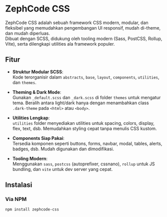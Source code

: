 # ZephCode CSS

ZephCode CSS adalah sebuah framework CSS modern, modular, dan fleksibel yang memudahkan pengembangan UI responsif, mudah di-theme, dan mudah diperluas.  
Dibuat dengan SCSS, didukung oleh tooling modern (Sass, PostCSS, Rollup, Vite), serta dilengkapi utilities ala framework populer.

## Fitur

- **Struktur Modular SCSS**:  
  Kode terorganisir dalam `abstracts`, `base`, `layout`, `components`, `utilities`, dan `themes`.
  
- **Theming & Dark Mode**:  
  Gunakan `_default.scss` dan `_dark.scss` di folder `themes` untuk mengatur tema. Beralih antara light/dark hanya dengan menambahkan class `.dark-theme` pada `<html>` atau `<body>`.

- **Utilities Lengkap**:  
  `utilities` folder menyediakan utilities untuk spacing, colors, display, flex, text, dsb. Memudahkan styling cepat tanpa menulis CSS kustom.

- **Components Siap Pakai**:  
  Tersedia komponen seperti buttons, forms, navbar, modal, tables, alerts, badges, dsb. Mudah digunakan dan dimodifikasi.

- **Tooling Modern**:  
  Menggunakan `sass`, `postcss` (autoprefixer, cssnano), `rollup` untuk JS bundling, dan `vite` untuk dev server yang cepat.

## Instalasi

### Via NPM

```bash
npm install zephcode-css
